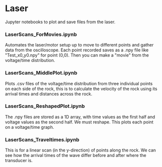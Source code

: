 # Laser
Jupyter notebooks to plot and save files from the laser.

### **LaserScans_ForMovies.ipynb**
Automates the laser/motor setup up to move to different points and gather data from the oscilloscope. Each point recorded saves as a .npy file like "Test_x0_y0.npy" for point (0,0). Then you can make a "movie" from the voltage/time distribution.

### **LaserScans_MiddlePlot.ipynb**
Plots .csv files of the voltage/time distribution from three individual points on each side of the rock, this is to calculate the velocity of the rock using its arrival times and distances across the rock.

### **LaserScans_ReshapedPlot.ipynb**
The .npy files are stored as a 1D array, with time values as the first half and voltage values as the second half. We must reshape. This plots each point on a voltage/time graph.

### **LaserScans_Traveltimes.ipynb**
This is for a linear scan (in the y-direction) of points along the rock. We can see how the arrival times of the wave differ before and after where the transducer is.
